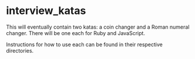 # interview_katas

This will eventually contain two katas: a coin changer and a Roman numeral changer. There will be one each for Ruby and JavaScript.

Instructions for how to use each can be found in their respective directories.
